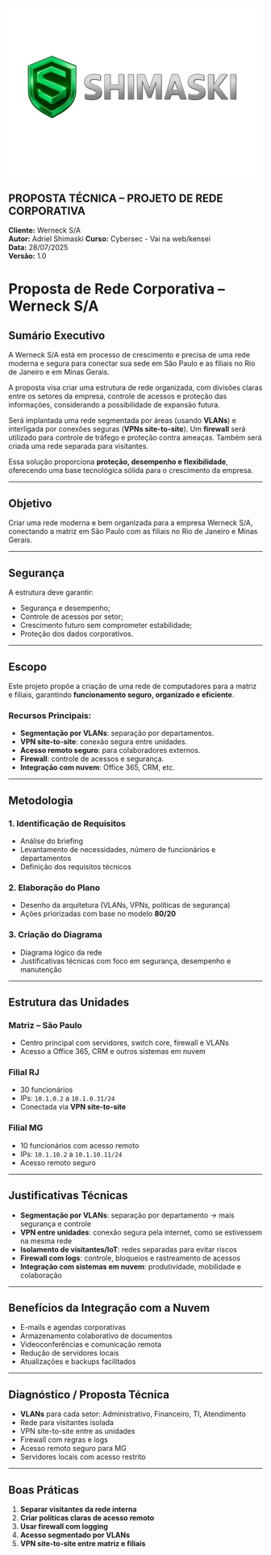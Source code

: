 ![alt text](</docs/shimaski.png>)  


## PROPOSTA TÉCNICA – PROJETO DE REDE CORPORATIVA  

**Cliente:** Werneck S/A  
**Autor:** Adriel Shimaski
**Curso:** Cybersec - Vai na web/kensei  
**Data:** 28/07/2025  
**Versão:** 1.0  


# Proposta de Rede Corporativa – Werneck S/A

## Sumário Executivo

A Werneck S/A está em processo de crescimento e precisa de uma rede moderna e segura para conectar sua sede em São Paulo e as filiais no Rio de Janeiro e em Minas Gerais.

A proposta visa criar uma estrutura de rede organizada, com divisões claras entre os setores da empresa, controle de acessos e proteção das informações, considerando a possibilidade de expansão futura.

Será implantada uma rede segmentada por áreas (usando **VLANs**) e interligada por conexões seguras (**VPNs site-to-site**). Um **firewall** será utilizado para controle de tráfego e proteção contra ameaças. Também será criada uma rede separada para visitantes.

Essa solução proporciona **proteção, desempenho e flexibilidade**, oferecendo uma base tecnológica sólida para o crescimento da empresa.

---

## Objetivo

Criar uma rede moderna e bem organizada para a empresa Werneck S/A, conectando a matriz em São Paulo com as filiais no Rio de Janeiro e Minas Gerais.

---

## Segurança

A estrutura deve garantir:

- Segurança e desempenho;
- Controle de acessos por setor;
- Crescimento futuro sem comprometer estabilidade;
- Proteção dos dados corporativos.

---

## Escopo

Este projeto propõe a criação de uma rede de computadores para a matriz e filiais, garantindo **funcionamento seguro, organizado e eficiente**.

### Recursos Principais:

- **Segmentação por VLANs**: separação por departamentos.
- **VPN site-to-site**: conexão segura entre unidades.
- **Acesso remoto seguro**: para colaboradores externos.
- **Firewall**: controle de acessos e segurança.
- **Integração com nuvem**: Office 365, CRM, etc.

---

## Metodologia

### 1. Identificação de Requisitos

- Análise do briefing
- Levantamento de necessidades, número de funcionários e departamentos
- Definição dos requisitos técnicos

### 2. Elaboração do Plano

- Desenho da arquitetura (VLANs, VPNs, políticas de segurança)
- Ações priorizadas com base no modelo **80/20**

### 3. Criação do Diagrama

- Diagrama lógico da rede
- Justificativas técnicas com foco em segurança, desempenho e manutenção

---

## Estrutura das Unidades

### Matriz – São Paulo

- Centro principal com servidores, switch core, firewall e VLANs
- Acesso a Office 365, CRM e outros sistemas em nuvem

### Filial RJ

- 30 funcionários  
- IPs: `10.1.0.2` a `10.1.0.31/24`  
- Conectada via **VPN site-to-site**

### Filial MG

- 10 funcionários com acesso remoto  
- IPs: `10.1.10.2` a `10.1.10.11/24`  
- Acesso remoto seguro

---

## Justificativas Técnicas

- **Segmentação por VLANs**: separação por departamento → mais segurança e controle
- **VPN entre unidades**: conexão segura pela internet, como se estivessem na mesma rede
- **Isolamento de visitantes/IoT**: redes separadas para evitar riscos
- **Firewall com logs**: controle, bloqueios e rastreamento de acessos
- **Integração com sistemas em nuvem**: produtividade, mobilidade e colaboração

---

## Benefícios da Integração com a Nuvem

- E-mails e agendas corporativas
- Armazenamento colaborativo de documentos
- Videoconferências e comunicação remota
- Redução de servidores locais
- Atualizações e backups facilitados

---

## Diagnóstico / Proposta Técnica

- **VLANs** para cada setor: Administrativo, Financeiro, TI, Atendimento
- Rede para visitantes isolada
- VPN site-to-site entre as unidades
- Firewall com regras e logs
- Acesso remoto seguro para MG
- Servidores locais com acesso restrito

---

## Boas Práticas

1. **Separar visitantes da rede interna**
2. **Criar políticas claras de acesso remoto**
3. **Usar firewall com logging**
4. **Acesso segmentado por VLANs**
5. **VPN site-to-site entre matriz e filiais**


